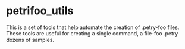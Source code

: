 petrifoo_utils
==============

This is a set of tools that help automate the creation of .petry-foo files. These tools are useful for creating a single command, a file-foo .petry dozens of samples.

